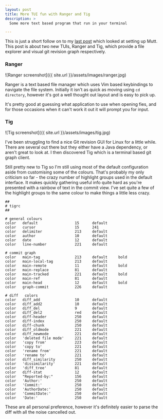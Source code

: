 ```yaml
---
layout: post
title: More TUI fun with Ranger and Tig
description: >
  Some more text based program that run in your terminal

---
```


This is just a short follow on to my [last
post](2016/05/02/switching-to-mutt.html) which looked at setting up Mutt. This
post is about two new TUIs, Ranger and Tig, which provide a file explorer and
visual git revision graph respectively.

### Ranger

![Ranger screenshot]({{ site.url }}/assets/images/ranger.jpg)

Ranger is a text based file manager which uses Vim based keybindings to
navigate the file system. Initially it isn't as quick as moving using `cd
directory`, however it's got a well thought out layout and is easy to pick up.

It's pretty good at guessing what application to use when opening fies, and
for those occasions when it can't work it out it will prompt you for input.

### Tig

![Tig screenshot]({{ site.url }}/assets/images/tig.jpg)

I've been struggling to find a nice Git revision GUI for Linux for a little
while. There are several out there but they either have a Java dependency, or
aren't great to look at. I then discovered Tig which is a terminal based git
graph client.

Still pretty new to Tig so I'm still using most of the default configuration
aside from customising some of the colours. That's probably my only criticism
so far - the crazy number of highlight groups used in the default interface.
It makes quickly gathering useful info quite hard as you're presented with a
rainbow of text in the commit view. I've set quite a few of the highlight
groups to the same colour to make things a little less crazy.

```
##
# tigrc
##

# general colours
color   default                 15      default
color   cursor                  15      241
color   delimiter               213     default
color   author                  10      default
color   date                    12      default
color   line-number             221     default

# commit graph
color   main-tag                213     default     bold
color   main-local-tag          213     default
color   main-remote             11      default     bold
color   main-replace            81      default
color   main-tracked            221     default     bold
color   main-ref                81      default
color   main-head               12      default     bold
color   graph-commit            226     default

# diff   colors
color   diff_add                10      default
color   diff_add2               10      default
color   diff_del                9       default
color   diff_del2               red     default
color   diff-header             250     default
color   diff-index              250     default
color   diff-chunk              250     default
color   diff_oldmode            221     default
color   diff_newmode            221     default
color   'deleted file mode'     221     default
color   'copy from'             223     default
color   'copy to'               221     default
color   'rename from'           221     default
color   'rename to'             221     default
color   diff_similarity         250     default
color   'dissimilarity'         221     default
color   'diff_tree'             81      default
color   diff-stat               12      default
color   "Reported-by:"          156     default
color   'Author:'               250     default
color   'Commit:'               250     default
color   'AuthorDate:'           250     default
color   'CommitDate:'           250     default
color   'Date:'                 250     default
```

These are all personal preference, however it's definitely easier to parse the
diff with all the noise cancelled out.
